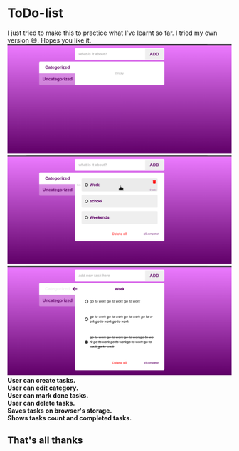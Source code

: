 # ToDo-list
I just tried to make this to practice what I've learnt so far. I tried my own version 😅. Hopes you like it.
<br/>
![to do list app](/screenshots/Screenshot1.png)
![](/screenshots/Screenshot2.png)
![](/screenshots/Screenshot3.png)
**User can create tasks.** <br/>
**User can edit category.** <br/>
**User can mark done tasks.** <br/>
**User can delete tasks.** <br/>
**Saves tasks on browser's storage.** <br/>
**Shows tasks count and completed tasks.** <br/>
## That's all thanks

